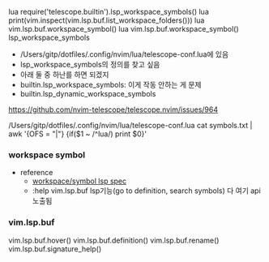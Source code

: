 lua require('telescope.builtin').lsp_workspace_symbols()
lua print(vim.inspect(vim.lsp.buf.list_workspace_folders()))
lua vim.lsp.buf.workspace_symbol()
lua vim.lsp.buf.workspace_symbol()
lsp_workspace_symbols

- /Users/gitp/dotfiles/.config/nvim/lua/telescope-conf.lua에 있음
- lsp_workspace_symbols의 정의를 찾고 싶음
- 아래 둘 중 하난를 하면 되겠지
- builtin.lsp_workspace_symbols: 이게 작동 안하는 게 문제
- builtin.lsp_dynamic_workspace_symbols

https://github.com/nvim-telescope/telescope.nvim/issues/964

/Users/gitp/dotfiles/.config/nvim/lua/telescope-conf.lua
cat symbols.txt | awk '{OFS = "|"} {if($1 ~ /^lua/) print $0}'

### workspace symbol
- reference
  - [workspace/symbol lsp spec](https://microsoft.github.io/language-server-protocol/specifications/lsp/3.17/specification/#workspaceFeatures)
  - :help vim.lsp.buf lsp기능(go to definition, search symbols) 다 여기 api 노출됨

### vim.lsp.buf
vim.lsp.buf.hover()
vim.lsp.buf.definition()
vim.lsp.buf.rename()
vim.lsp.buf.signature_help()

